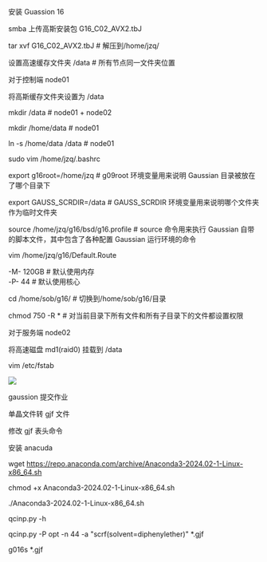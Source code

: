 安装 Guassion 16&#x20;



smba 上传高斯安装包 G16\_C02\_AVX2.tbJ   &#x20;

tar xvf G16\_C02\_AVX2.tbJ     # 解压到/home/jzq/



设置高速缓存文件夹 /data # 所有节点同一文件夹位置

对于控制端 node01

将高斯缓存文件夹设置为 /data

mkdir /data                   # node01 + node02

mkdir /home/data           # node01

ln -s /home/data /data    # node01

sudo vim /home/jzq/.bashrc



export g16root\=/home/jzq        # g09root 环境变量用来说明 Gaussian 目录被放在了哪个目录下

export GAUSS\_SCRDIR\=/data    # GAUSS\_SCRDIR 环境变量用来说明哪个文件夹作为临时文件夹

source /home/jzq/g16/bsd/g16.profile      # source 命令用来执行 Gaussian 自带的脚本文件，其中包含了各种配置 Gaussian 运行环境的命令



vim /home/jzq/g16/Default.Route



-M- 120GB               # 默认使用内存\
-P- 44                       # 默认使用核心



cd /home/sob/g16/         # 切换到/home/sob/g16/目录

chmod 750 -R \*                # 对当前目录下所有文件和所有子目录下的文件都设置权限









对于服务端 node02 &#x20;

将高速磁盘 md1(raid0) 挂载到 /data&#x20;

vim /etc/fstab&#x20;

![](05-15-24-Gaussion16_md_files/41610ee0-129d-11ef-80c2-779c2e0b303a_20240515172648.jpeg?v=1\&type=image\&token=V1%3AY6J4cB6WCYp_taQw0Hml0YQePckY6hBWKHyZp4pRrJI)



gaussion 提交作业

单晶文件转 gjf 文件

修改 gjf 表头命令









安装 anacuda&#x20;

wget <https://repo.anaconda.com/archive/Anaconda3-2024.02-1-Linux-x86_64.sh>



chmod +x Anaconda3-2024.02-1-Linux-x86\_64.sh

./Anaconda3-2024.02-1-Linux-x86\_64.sh











qcinp.py  -h

qcinp.py -P opt -n 44 -a "scrf(solvent\=diphenylether)"  \*.gjf

g016s \*.gjf








































